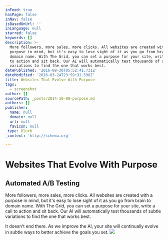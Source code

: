 ```yaml
---
inFeed: true
hasPage: false
inNav: false
isBasedOnUrl: ''
inLanguage: null
starred: false
keywords: []
description: >-
  More followers, more sales, more clicks. All websites are created with a
  purpose in mind, but it's easy to lose sight of it as you go from brain to
  domain name. With The Grid, you can set a purpose for your site, write a call
  to action and sit back. Our AI will automatically test thousands of subtle
  variations to find the one that works best.
datePublished: '2016-08-30T05:52:41.731Z'
dateModified: '2016-03-24T23:59:31.598Z'
title: Websites That Evolve With Purpose
tags:
  - screenshot
author: []
sourcePath: _posts/2014-10-08-purpose.md
authors: []
publisher:
  name: null
  domain: null
  url: null
  favicon: null
_type: Blurb
_context: 'http://schema.org'

---
```

# Websites That Evolve With Purpose

## Automated A/B Testing

More followers, more sales, more clicks. All websites are created with a purpose in mind, but it's easy to lose sight of it as you go from brain to domain name. With The Grid, you can set a purpose for your site, write a call to action and sit back. Our AI will automatically test thousands of subtle variations to find the one that works best.

It doesn't end there. As we improve the AI, your site will continually evolve in subtle ways to better achieve the goals you set.
![](https://s3-us-west-2.amazonaws.com/the-grid-img/p/393ee62a3acd118174b155f33e58bbe74835082b.png)
